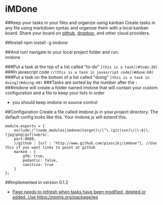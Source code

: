 iMDone
==========
##Keep your tasks in your files and organize using kanban
Create tasks in any file using markdown syntax and organize them with a local kanban board.  Share your board on [github](http://www.github.com), [dropbox](http://www.dropbox.com), and other cloud providers.

##Install
   npm install -g imdone

##And run!
navigate to your local project folder and run:  
   imdone

###Put a task at the top of a list called "to-do"
   `[this is a task](#todo:20)`
###In javascript code
   `//[this is a task in javascript code](#done:60)`
###Put a task on the bottom of a list called "doing"
   `[this is a task in doing](#doing:40)` 
###Tasks are sorted by the number after the `:`
###imdone will create a folder named imdone that will contain your custom configuration and a file to keep your lists in order
   - you should keep imdone in source control

##Configuration
Create a file called imdone.js in your project directory.  The default config looks like this.  Your imdone.js will extend this.

	module.exports = {
		exclude:/^(node_modules|imdone|target)\/|^\.(git|svn)\/|\~$|\.(jpg|png|gif|swp)$/,
		port:8080,
		//github : {url : "http://www.github.com/piascikj/imdone"}, //Use this if you want links to point at github
		marked : {
			gfm: true,
			pedantic: false,
			sanitize: true
		}
	};

##Implemented in version 0.1.2
- [Page needs to refresh when tasks have been modified, deleted or added.  Use <https://npmjs.org/package/ws>](#done:0)